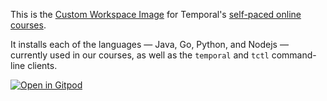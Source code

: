 This is the [Custom Workspace Image](https://www.gitpod.io/docs/configure/workspaces/workspace-image) for Temporal's [self-paced online courses](https://learn.temporal.io/courses/).

It installs each of the languages — Java, Go, Python, and Nodejs — currently used in our courses, as well as the `temporal` and `tctl` command-line clients.

[![Open in Gitpod](https://gitpod.io/button/open-in-gitpod.svg)](https://gitpod.io/#https://github.com/axfelix/gitpod-test)